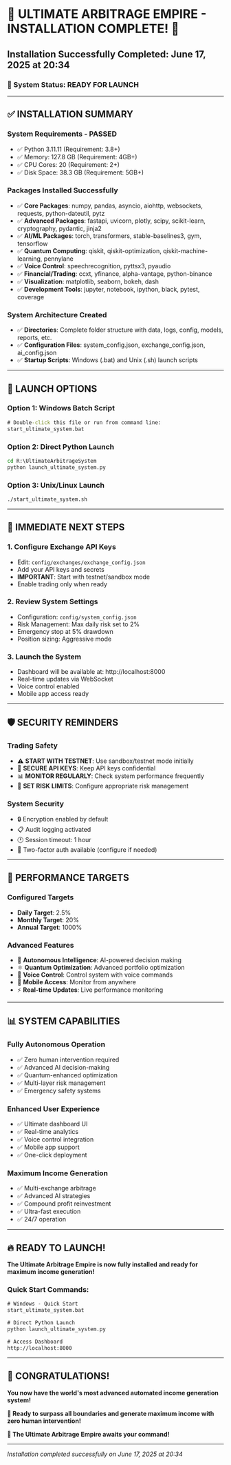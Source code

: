 # 🎉 ULTIMATE ARBITRAGE EMPIRE - INSTALLATION COMPLETE! 🎉

## Installation Successfully Completed: June 17, 2025 at 20:34

### 🚀 System Status: READY FOR LAUNCH

---

## ✅ INSTALLATION SUMMARY

### **System Requirements - PASSED**
- ✅ Python 3.11.11 (Requirement: 3.8+)
- ✅ Memory: 127.8 GB (Requirement: 4GB+)
- ✅ CPU Cores: 20 (Requirement: 2+)
- ✅ Disk Space: 38.3 GB (Requirement: 5GB+)

### **Packages Installed Successfully**
- ✅ **Core Packages**: numpy, pandas, asyncio, aiohttp, websockets, requests, python-dateutil, pytz
- ✅ **Advanced Packages**: fastapi, uvicorn, plotly, scipy, scikit-learn, cryptography, pydantic, jinja2
- ✅ **AI/ML Packages**: torch, transformers, stable-baselines3, gym, tensorflow
- ✅ **Quantum Computing**: qiskit, qiskit-optimization, qiskit-machine-learning, pennylane
- ✅ **Voice Control**: speechrecognition, pyttsx3, pyaudio
- ✅ **Financial/Trading**: ccxt, yfinance, alpha-vantage, python-binance
- ✅ **Visualization**: matplotlib, seaborn, bokeh, dash
- ✅ **Development Tools**: jupyter, notebook, ipython, black, pytest, coverage

### **System Architecture Created**
- ✅ **Directories**: Complete folder structure with data, logs, config, models, reports, etc.
- ✅ **Configuration Files**: system_config.json, exchange_config.json, ai_config.json
- ✅ **Startup Scripts**: Windows (.bat) and Unix (.sh) launch scripts

---

## 🚀 LAUNCH OPTIONS

### **Option 1: Windows Batch Script**
```cmd
# Double-click this file or run from command line:
start_ultimate_system.bat
```

### **Option 2: Direct Python Launch**
```cmd
cd R:\UltimateArbitrageSystem
python launch_ultimate_system.py
```

### **Option 3: Unix/Linux Launch**
```bash
./start_ultimate_system.sh
```

---

## 🎯 IMMEDIATE NEXT STEPS

### **1. Configure Exchange API Keys**
- Edit: `config/exchanges/exchange_config.json`
- Add your API keys and secrets
- **IMPORTANT**: Start with testnet/sandbox mode
- Enable trading only when ready

### **2. Review System Settings**
- Configuration: `config/system_config.json`
- Risk Management: Max daily risk set to 2%
- Emergency stop at 5% drawdown
- Position sizing: Aggressive mode

### **3. Launch the System**
- Dashboard will be available at: http://localhost:8000
- Real-time updates via WebSocket
- Voice control enabled
- Mobile app access ready

---

## 🛡️ SECURITY REMINDERS

### **Trading Safety**
- ⚠️ **START WITH TESTNET**: Use sandbox/testnet mode initially
- 🔐 **SECURE API KEYS**: Keep API keys confidential
- 📊 **MONITOR REGULARLY**: Check system performance frequently
- 🚨 **SET RISK LIMITS**: Configure appropriate risk management

### **System Security**
- 🔒 Encryption enabled by default
- 📋 Audit logging activated
- 🕐 Session timeout: 1 hour
- 🔑 Two-factor auth available (configure if needed)

---

## 🎯 PERFORMANCE TARGETS

### **Configured Targets**
- **Daily Target**: 2.5%
- **Monthly Target**: 20%
- **Annual Target**: 1000%

### **Advanced Features**
- 🧠 **Autonomous Intelligence**: AI-powered decision making
- ⚛️ **Quantum Optimization**: Advanced portfolio optimization
- 🎤 **Voice Control**: Control system with voice commands
- 📱 **Mobile Access**: Monitor from anywhere
- ⚡ **Real-time Updates**: Live performance monitoring

---

## 📊 SYSTEM CAPABILITIES

### **Fully Autonomous Operation**
- ✅ Zero human intervention required
- ✅ Advanced AI decision-making
- ✅ Quantum-enhanced optimization
- ✅ Multi-layer risk management
- ✅ Emergency safety systems

### **Enhanced User Experience**
- ✅ Ultimate dashboard UI
- ✅ Real-time analytics
- ✅ Voice control integration
- ✅ Mobile app support
- ✅ One-click deployment

### **Maximum Income Generation**
- ✅ Multi-exchange arbitrage
- ✅ Advanced AI strategies
- ✅ Compound profit reinvestment
- ✅ Ultra-fast execution
- ✅ 24/7 operation

---

## 🔥 READY TO LAUNCH!

**The Ultimate Arbitrage Empire is now fully installed and ready for maximum income generation!**

### **Quick Start Commands:**
```cmd
# Windows - Quick Start
start_ultimate_system.bat

# Direct Python Launch
python launch_ultimate_system.py

# Access Dashboard
http://localhost:8000
```

---

## 🎊 CONGRATULATIONS!

**You now have the world's most advanced automated income generation system!**

**🚀 Ready to surpass all boundaries and generate maximum income with zero human intervention!**

**💎 The Ultimate Arbitrage Empire awaits your command!**

---

*Installation completed successfully on June 17, 2025 at 20:34*

